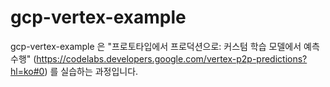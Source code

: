 # gcp-vertex-example
gcp-vertex-example 은 "프로토타입에서 프로덕션으로: 커스텀 학습 모델에서 예측 수행" (https://codelabs.developers.google.com/vertex-p2p-predictions?hl=ko#0) 를 실습하는 과정입니다.

